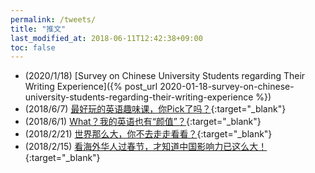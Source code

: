 ```yaml
---
permalink: /tweets/
title: "推文"
last_modified_at: 2018-06-11T12:42:38+09:00
toc: false
---
```

* (2020/1/18) [Survey on Chinese University Students regarding Their Writing Experience]({% post_url 2020-01-18-survey-on-chinese-university-students-regarding-their-writing-experience %})
* (2018/6/7) [最好玩的英语趣味课，你Pick了吗？](https://mp.weixin.qq.com/s?__biz=MzU2MDM1NzczMQ==&mid=2247483936&idx=1&sn=d1d71eeb6bd1d039679ea638912e0ee0&chksm=fc080a2ccb7f833af10fad8153528179556f517c1f92d2abe3ed47bbf4f5eb884105803c7549&mpshare=1&scene=1&srcid=0611brnMDeclyVNjsXgtXovW#rd){:target="_blank"}
* (2018/6/1) [What？我的英语也有“颜值”？](https://mp.weixin.qq.com/s?__biz=MzU2MDM1NzczMQ==&mid=2247483921&idx=1&sn=0f37ab4b0b4b321bba34b55a42a6c802&chksm=fc080a1dcb7f830b0b168414e8fc00caad2829f7891239083c04196c92905b24c21e56401838&mpshare=1&scene=1&srcid=0603s7PdWSCt4M0DHz8hYvtE#rd){:target="_blank"}
* (2018/2/21) [世界那么大，你不去走走看看？](http://mp.weixin.qq.com/s?__biz=MzU2MDM1NzczMQ==&mid=2247483781&idx=1&sn=f1d47173ab95afdbfe89fcba729ba108&chksm=fc080989cb7f809fd442b5bf2f07775ea4314ddc14e93798bd608ce747257d8fe60f94e9f74e&mpshare=1&scene=1&srcid=0326oAmzuErR4wgDhlHVGQby#rd){:target="_blank"}
* (2018/2/15) [看海外华人过春节，才知道中国影响力已这么大！](http://mp.weixin.qq.com/s?__biz=MzU2MDM1NzczMQ==&mid=2247483763&idx=1&sn=2ef282f7ad5ce9749f821afc64df64bd&chksm=fc08097fcb7f8069f0b5a6176494e6fa7d90c7edd1e2a9c47bed81328619fea101357d940dcd&mpshare=1&scene=1&srcid=0326PaqXl0C0Y6ZD8vmawHhD#rd){:target="_blank"}

